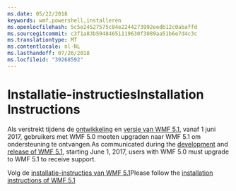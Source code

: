 ```yaml
---
ms.date: 05/22/2018
keywords: wmf,powershell,installeren
ms.openlocfilehash: 5c5e24527575c84e2244273992eedb12c0abaffd
ms.sourcegitcommit: c3f1a83b59484651119630f3089aa51b6e7d4c3c
ms.translationtype: MT
ms.contentlocale: nl-NL
ms.lasthandoff: 07/26/2018
ms.locfileid: "39268592"
---
```

# <a name="installation-instructions"></a><span data-ttu-id="f7e71-102">Installatie-instructies</span><span class="sxs-lookup"><span data-stu-id="f7e71-102">Installation Instructions</span></span>

<span data-ttu-id="f7e71-103">Als verstrekt tijdens de [ontwikkeling](https://blogs.msdn.microsoft.com/powershell/2016/04/06/windows-management-framework-5-0-updates-and-wmf-5-1/) en [versie van WMF 5.1](https://blogs.msdn.microsoft.com/powershell/2017/03/28/windows-management-framework-wmf-5-1-now-in-microsoft-update-catalog/), vanaf 1 juni 2017, gebruikers met WMF 5.0 moeten upgraden naar WMF 5.1 om ondersteuning te ontvangen.</span><span class="sxs-lookup"><span data-stu-id="f7e71-103">As communicated during the [development](https://blogs.msdn.microsoft.com/powershell/2016/04/06/windows-management-framework-5-0-updates-and-wmf-5-1/) and [release of WMF 5.1](https://blogs.msdn.microsoft.com/powershell/2017/03/28/windows-management-framework-wmf-5-1-now-in-microsoft-update-catalog/), starting June 1, 2017, users with WMF 5.0 must upgrade to WMF 5.1 to receive support.</span></span>

<span data-ttu-id="f7e71-104">Volg de [installatie-instructies van WMF 5.1](../5.1/install-configure.md)</span><span class="sxs-lookup"><span data-stu-id="f7e71-104">Please follow the [installation instructions of WMF 5.1](../5.1/install-configure.md)</span></span>

